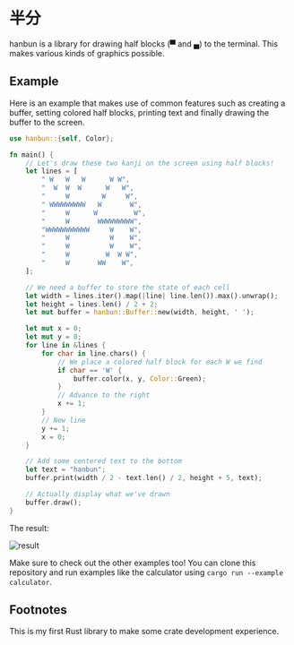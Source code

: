 # 半分

hanbun is a library for drawing half blocks (▀ and ▄) to the terminal.
This makes various kinds of graphics possible.

## Example

Here is an example that makes use of common features
such as creating a buffer, setting colored half blocks, printing text
and finally drawing the buffer to the screen.

```rust
use hanbun::{self, Color};

fn main() {
    // Let's draw these two kanji on the screen using half blocks!
    let lines = [
        " W   W   W      W W",
        "  W  W  W      W   W",
        "     W        W     W",
        " WWWWWWWWW   W       W",
        "     W      W         W",
        "     W       WWWWWWWWW",
        "WWWWWWWWWWW     W    W",
        "     W          W    W",
        "     W          W    W",
        "     W         W  W W",
        "     W       WW    W",
    ];

    // We need a buffer to store the state of each cell
    let width = lines.iter().map(|line| line.len()).max().unwrap();
    let height = lines.len() / 2 + 2;
    let mut buffer = hanbun::Buffer::new(width, height, ' ');

    let mut x = 0;
    let mut y = 0;
    for line in &lines {
        for char in line.chars() {
            // We place a colored half block for each W we find
            if char == 'W' {
                buffer.color(x, y, Color::Green);
            }
            // Advance to the right
            x += 1;
        }
        // New line
        y += 1;
        x = 0;
    }

    // Add some centered text to the bottom
    let text = "hanbun";
    buffer.print(width / 2 - text.len() / 2, height + 5, text);

    // Actually display what we've drawn
    buffer.draw();
}
```

The result:

![result](https://user-images.githubusercontent.com/35064754/108411280-b96b3000-7228-11eb-9e06-41b8f634a195.png)

Make sure to check out the other examples too!
You can clone this repository and run examples
like the calculator using `cargo run --example calculator`.

## Footnotes

This is my first Rust library to make some crate development experience.